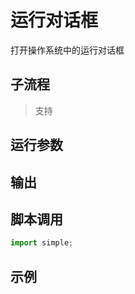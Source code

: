 # 运行对话框 
打开操作系统中的运行对话框

## 子流程
> 支持


## 运行参数




## 输出

    


## 脚本调用

```python
import simple;

```

## 示例